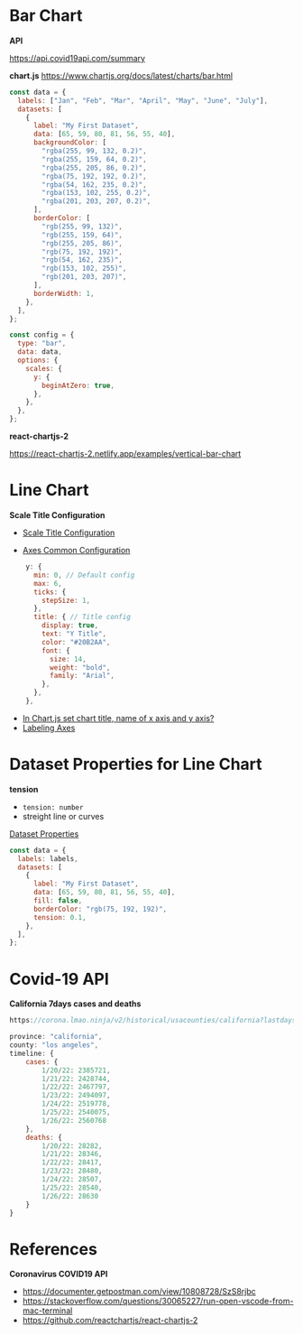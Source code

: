 # Bar Chart

**API**

https://api.covid19api.com/summary

**chart.js**
https://www.chartjs.org/docs/latest/charts/bar.html

```js
const data = {
  labels: ["Jan", "Feb", "Mar", "April", "May", "June", "July"],
  datasets: [
    {
      label: "My First Dataset",
      data: [65, 59, 80, 81, 56, 55, 40],
      backgroundColor: [
        "rgba(255, 99, 132, 0.2)",
        "rgba(255, 159, 64, 0.2)",
        "rgba(255, 205, 86, 0.2)",
        "rgba(75, 192, 192, 0.2)",
        "rgba(54, 162, 235, 0.2)",
        "rgba(153, 102, 255, 0.2)",
        "rgba(201, 203, 207, 0.2)",
      ],
      borderColor: [
        "rgb(255, 99, 132)",
        "rgb(255, 159, 64)",
        "rgb(255, 205, 86)",
        "rgb(75, 192, 192)",
        "rgb(54, 162, 235)",
        "rgb(153, 102, 255)",
        "rgb(201, 203, 207)",
      ],
      borderWidth: 1,
    },
  ],
};
```

```js
const config = {
  type: "bar",
  data: data,
  options: {
    scales: {
      y: {
        beginAtZero: true,
      },
    },
  },
};
```

**react-chartjs-2**

https://react-chartjs-2.netlify.app/examples/vertical-bar-chart

# Line Chart

**Scale Title Configuration**

- [Scale Title Configuration](https://www.chartjs.org/docs/3.7.0/axes/labelling.html#scale-title-configuration)

- [Axes Common Configuration](https://www.chartjs.org/docs/3.7.0/axes/#common-configuration)

```js
    y: {
      min: 0, // Default config
      max: 6,
      ticks: {
        stepSize: 1,
      },
      title: { // Title config
        display: true,
        text: "Y Title",
        color: "#20B2AA",
        font: {
          size: 14,
          weight: "bold",
          family: "Arial",
        },
      },
    },
```

- [In Chart.js set chart title, name of x axis and y axis?](https://stackoverflow.com/questions/27910719/in-chart-js-set-chart-title-name-of-x-axis-and-y-axis)
- [Labeling Axes](https://www.chartjs.org/docs/3.7.0/axes/labelling.html)

# Dataset Properties for Line Chart

**tension**

- `tension: number`
- streight line or curves

[Dataset Properties](https://www.chartjs.org/docs/latest/charts/line.html#dataset-properties)

```js
const data = {
  labels: labels,
  datasets: [
    {
      label: "My First Dataset",
      data: [65, 59, 80, 81, 56, 55, 40],
      fill: false,
      borderColor: "rgb(75, 192, 192)",
      tension: 0.1,
    },
  ],
};
```

# Covid-19 API

**California 7days cases and deaths**

```js
https://corona.lmao.ninja/v2/historical/usacounties/california?lastdays=7
```

```js
province: "california",
county: "los angeles",
timeline: {
	cases: {
		1/20/22: 2385721,
		1/21/22: 2428744,
		1/22/22: 2467797,
		1/23/22: 2494097,
		1/24/22: 2519778,
		1/25/22: 2540075,
		1/26/22: 2560768
	},
	deaths: {
		1/20/22: 28282,
		1/21/22: 28346,
		1/22/22: 28417,
		1/23/22: 28480,
		1/24/22: 28507,
		1/25/22: 28540,
		1/26/22: 28630
	}
}
```

# References

**Coronavirus COVID19 API**

- https://documenter.getpostman.com/view/10808728/SzS8rjbc
- https://stackoverflow.com/questions/30065227/run-open-vscode-from-mac-terminal
- https://github.com/reactchartjs/react-chartjs-2
